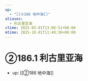 ```yaml
---
up:
  - "[[②186 地中海]]"
aliases:
  - 利古里亚海
ctime: 2025-03-01T13:08:51+08:00
mtime: 2025-10-01T11:40:36+08:00
---
```


# ②186.1 利古里亚海

- up: [[②186 地中海]]
